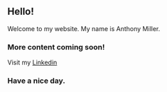 ## Hello!

Welcome to my website. My name is Anthony Miller. 

### More content coming soon!

Visit my [Linkedin](https://www.linkedin.com/in/millerfile/)

### Have a nice day.
